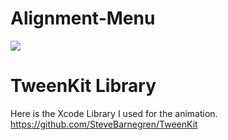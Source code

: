 # Alignment-Menu

<img src="https://gfycat.com/DefinitiveSafeIslandwhistler">

# TweenKit Library
Here is the Xcode Library I used for the animation.
https://github.com/SteveBarnegren/TweenKit
